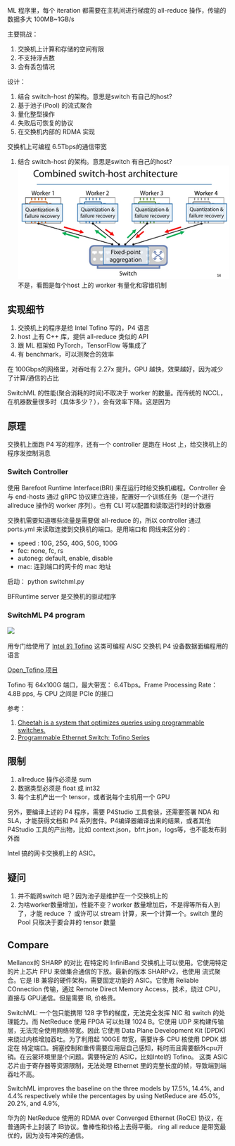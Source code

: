 ML 程序里，每个 iteration 都需要在主机间进行梯度的 all-reduce 操作，传输的数据多大 100MB~1GB/s

主要挑战：
1. 交换机上计算和存储的空间有限
2. 不支持浮点数
3. 会有丢包情况

设计：
1. 结合 switch-host 的架构。意思是switch 有自己的host?
2. 基于池子(Pool) 的流式聚合
3. 量化整型操作
4. 失败后可恢复的协议
5. 在交换机内部的 RDMA 实现

交换机上可编程 6.5Tbps的通信带宽



1. 结合 switch-host 的架构。意思是switch 有自己的host? 
![](./imgs/switch-host-arch.jpg)
不是，看图是每个host 上的 worker 有量化和容错机制


## 实现细节
1. 交换机上的程序是给 Intel Tofino 写的，P4 语言
2. host 上有 C++ 库，提供 all-reduce 类似的 API
3. 跟 ML 框架如 PyTorch，TensorFlow 等集成了
4. 有 benchmark，可以测聚合的效率

在 100Gbps的网络里，对吞吐有 2.27x 提升。GPU 越快，效果越好，因为减少了计算/通信的占比

SwitchML 的性能(聚合消耗的时间)不取决于 worker 的数量。而传统的 NCCL，在机器数量很多时（具体多少？），会有效率下降。这是因为

## 原理
交换机上面跑 P4 写的程序，还有一个 controller 是跑在 Host 上，给交换机上的程序发控制消息

### Switch Controller
使用 Barefoot Runtime Interface(BRI) 来在运行时给交换机编程。Controller 会与 end-hosts 通过 gRPC
协议建立连接，配置好一个训练任务（是一个进行 allreduce 操作的 worker 序列）。也有 CLI 可以配置和读取运行时的计数器

交换机需要知道哪些流量是需要做 all-reduce 的，所以 controller 通过 ports.yml 来读取连接到交换机的端口。是用端口和 网线来区分的：
* speed : 10G, 25G, 40G, 50G, 100G
* fec: none, fc, rs
* autoneg: default, enable, disable
* mac: 连到端口的网卡的 mac 地址

启动： python switchml.py

BFRuntime server 是交换机的驱动程序

### SwitchML P4 program
![](https://www.intel.com/content/dam/www/public/us/en/images/product/RWD/tofino-chip-rwd.png.rendition.intel.web.225.225.png)

用专门给使用了 [Intel 的 Tofino](https://www.intel.com/content/www/us/en/products/network-io/programmable-ethernet-switch/tofino-series/tofino.html) 这类可编程 AISC 交换机 P4 设备数据面编程用的语言

[Open_Tofino 项目](https://github.com/barefootnetworks/Open-Tofino)

Tofino 有 64x100G 端口，最大带宽： 6.4Tbps。Frame Processing Rate：4.8B pps, 与 CPU 之间是 PCIe 的接口


参考：

1. [Cheetah is a system that optimizes queries using programmable switches.](https://github.com/harvard-cns/cheetah-release)
2. [Programmable Ethernet Switch: Tofino Series](https://www.intel.com/content/www/us/en/products/network-io/programmable-ethernet-switch/tofino-series/tofino.html)

## 限制
1. allreduce 操作必须是 sum
2. 数据类型必须是 float 或 int32
3. 每个主机产出一个 tensor，或者说每个主机用一个 GPU

另外，要编译上述的 P4 程序，需要 P4Studio 工具套装，还需要签署 NDA 和 SLA，才能获得文档和 P4 系列套件。P4编译器编译出来的结果，或者其他 P4Studio 工具的产出物，比如 context.json，bfrt.json，logs等，也不能发布到外面

Intel 搞的网卡交换机上的 ASIC。

## 疑问
1. 并不能跨switch 吧？因为池子是维护在一个交换机上的
2. 为啥worker数量增加，性能不变？worker 数量增加后，不是得等所有人到了，才能 reduce ？ 或许可以 stream 计算，来一个计算一个。switch 里的 Pool 只取决于要合并的 tensor 数量

## Compare
Mellanox的 SHARP 的对比
在特定的 InfiniBand 交换机上可以使用。它使用特定的片上芯片 FPU 来做集合通信的下放。最新的版本 SHARPv2，也使用 流式聚合。它是 IB 兼容的硬件架构，需要固定功能的 ASIC。它使用 Reliable COnnection 传输，通过 Remote Direct Memory Access，技术，绕过 CPU，直接与 GPU通信。但是需要 IB, 价格贵。

SwitchML: 一个包只能携带 128 字节的梯度，无法完全发挥 NIC 和 switch 的处理能力。而 NetReduce 使用 FPGA 可以处理 1024 B。它使用 UDP 来构建传输层，无法完全使用网络带宽。因此 它使用 Data Plane Development Kit (DPDK) 来绕过内核增加吞吐。为了利用起 100GE 带宽，需要许多 CPU 核使用 DPDK 绑定在 特定端口。拥塞控制和重传需要应用层自己感知，耗时而且需要额外cpu开销。在云裳环境里是个问题。需要特定的 ASIC，比如Intel的 Tofino。 这类 ASIC 芯片由于寄存器等资源限制，无法处理 Ethernet 里的完整长度的帧，导致端到端吞吐不高。

SwitchML improves the baseline on the three models by 17.5%, 14.4%, and
4.4% respectively while the percentages by using NetReduce
are 45.0%, 20.2%, and 4.9%, 

华为的 NetReduce 使用的 RDMA over Converged Ethernet (RoCE) 协议，在普通网卡上封装了 IB协议。鲁棒性和价格上去得平衡。
ring  all reduce 是带宽最优的，因为没有冲突的通信。
